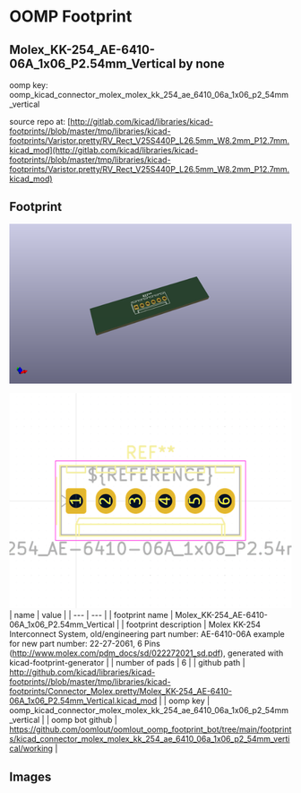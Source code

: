 # OOMP Footprint  
## Molex_KK-254_AE-6410-06A_1x06_P2.54mm_Vertical  by none  
  
oomp key: oomp_kicad_connector_molex_molex_kk_254_ae_6410_06a_1x06_p2_54mm_vertical  
  
source repo at: [http://gitlab.com/kicad/libraries/kicad-footprints//blob/master/tmp/libraries/kicad-footprints/Varistor.pretty/RV_Rect_V25S440P_L26.5mm_W8.2mm_P12.7mm.kicad_mod](http://gitlab.com/kicad/libraries/kicad-footprints//blob/master/tmp/libraries/kicad-footprints/Varistor.pretty/RV_Rect_V25S440P_L26.5mm_W8.2mm_P12.7mm.kicad_mod)  
## Footprint  
  
[![working_kicad_pcb_3d.png](working_kicad_pcb_3d_600.png)](working_kicad_pcb_3d.png)  
  
[![working.png](working_600.png)](working.png)  
| name | value | 
| --- | --- | 
| footprint name | Molex_KK-254_AE-6410-06A_1x06_P2.54mm_Vertical | 
| footprint description | Molex KK-254 Interconnect System, old/engineering part number: AE-6410-06A example for new part number: 22-27-2061, 6 Pins (http://www.molex.com/pdm_docs/sd/022272021_sd.pdf), generated with kicad-footprint-generator | 
| number of pads | 6 | 
| github path | http://github.com/kicad/libraries/kicad-footprints//blob/master/tmp/libraries/kicad-footprints/Connector_Molex.pretty/Molex_KK-254_AE-6410-06A_1x06_P2.54mm_Vertical.kicad_mod | 
| oomp key | oomp_kicad_connector_molex_molex_kk_254_ae_6410_06a_1x06_p2_54mm_vertical | 
| oomp bot github | https://github.com/oomlout/oomlout_oomp_footprint_bot/tree/main/footprints/kicad_connector_molex_molex_kk_254_ae_6410_06a_1x06_p2_54mm_vertical/working | 
## Images  
